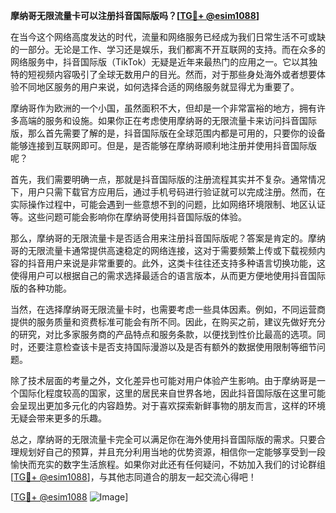 **摩纳哥无限流量卡可以注册抖音国际版吗？[[TG💪+ @esim1088](https://t.me/s/esim1088)]**

在当今这个网络高度发达的时代，流量和网络服务已经成为我们日常生活不可或缺的一部分。无论是工作、学习还是娱乐，我们都离不开互联网的支持。而在众多的网络服务中，抖音国际版（TikTok）无疑是近年来最热门的应用之一。它以其独特的短视频内容吸引了全球无数用户的目光。然而，对于那些身处海外或者想要体验不同地区服务的用户来说，如何选择合适的网络服务就显得尤为重要了。

摩纳哥作为欧洲的一个小国，虽然面积不大，但却是一个非常富裕的地方，拥有许多高端的服务和设施。如果你正在考虑使用摩纳哥的无限流量卡来访问抖音国际版，那么首先需要了解的是，抖音国际版在全球范围内都是可用的，只要你的设备能够连接到互联网即可。但是，是否能够在摩纳哥顺利地注册并使用抖音国际版呢？

首先，我们需要明确一点，那就是抖音国际版的注册流程其实并不复杂。通常情况下，用户只需下载官方应用后，通过手机号码进行验证就可以完成注册。然而，在实际操作过程中，可能会遇到一些意想不到的问题，比如网络环境限制、地区认证等。这些问题可能会影响你在摩纳哥使用抖音国际版的体验。

那么，摩纳哥的无限流量卡是否适合用来注册抖音国际版呢？答案是肯定的。摩纳哥的无限流量卡通常提供高速稳定的网络连接，这对于需要频繁上传或下载视频内容的抖音用户来说是非常重要的。此外，这类卡往往还支持多种语言切换功能，这使得用户可以根据自己的需求选择最适合的语言版本，从而更方便地使用抖音国际版的各种功能。

当然，在选择摩纳哥无限流量卡时，也需要考虑一些具体因素。例如，不同运营商提供的服务质量和资费标准可能会有所不同。因此，在购买之前，建议先做好充分的研究，对比多家服务商的产品特点和服务条款，以便找到性价比最高的选项。同时，还要注意检查该卡是否支持国际漫游以及是否有额外的数据使用限制等细节问题。

除了技术层面的考量之外，文化差异也可能对用户体验产生影响。由于摩纳哥是一个国际化程度较高的国家，这里的居民来自世界各地，因此抖音国际版在这里可能会呈现出更加多元化的内容趋势。对于喜欢探索新鲜事物的朋友而言，这样的环境无疑会带来更多的乐趣。

总之，摩纳哥的无限流量卡完全可以满足你在海外使用抖音国际版的需求。只要合理规划好自己的预算，并且充分利用当地的优势资源，相信你一定能够享受到一段愉快而充实的数字生活旅程。如果你对此还有任何疑问，不妨加入我们的讨论群组[[TG💪+ @esim1088](https://t.me/s/esim1088)]，与其他志同道合的朋友一起交流心得吧！

[[TG💪+ @esim1088](https://t.me/s/esim1088) ![Image](https://i.postimg.cc/4NQfJmqS/Snipaste-2025-05-13-00-14-12.png)]